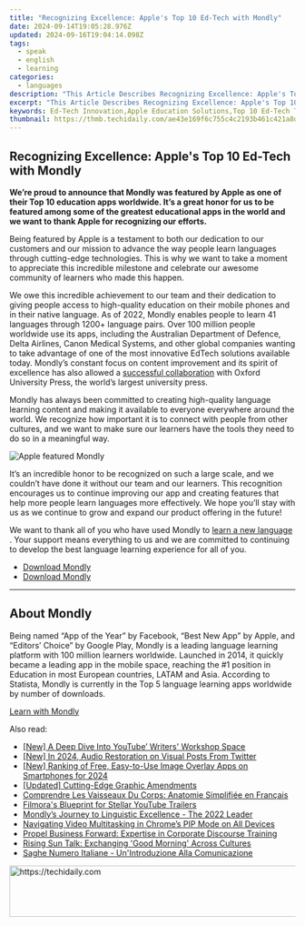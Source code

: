 ```yaml
---
title: "Recognizing Excellence: Apple's Top 10 Ed-Tech with Mondly"
date: 2024-09-14T19:05:28.976Z
updated: 2024-09-16T19:04:14.098Z
tags:
  - speak
  - english
  - learning
categories:
  - languages
description: "This Article Describes Recognizing Excellence: Apple's Top 10 Ed-Tech with Mondly"
excerpt: "This Article Describes Recognizing Excellence: Apple's Top 10 Ed-Tech with Mondly"
keywords: Ed-Tech Innovation,Apple Education Solutions,Top 10 Ed-Tech Tools,Mondly Apps in Education,Innovative Ed-Tech Awards,Ed-Tech Integration with Apple Devices,Mobile Learning Experiences
thumbnail: https://thmb.techidaily.com/ae43e169f6c755c4c2193b461c421a8ddcf3ffe9401c395fee54d3c5c1d37695.jpg
---
```


## Recognizing Excellence: Apple's Top 10 Ed-Tech with Mondly

 **We’re proud to announce that Mondly was featured by Apple as one of their Top 10 education apps worldwide. It’s a great honor for us to be featured among some of the greatest educational apps in the world and we want to thank Apple for recognizing our efforts.**

 Being featured by Apple is a testament to both our dedication to our customers and our mission to advance the way people learn languages through cutting-edge technologies. This is why we want to take a moment to appreciate this incredible milestone and celebrate our awesome community of learners who made this happen.

 We owe this incredible achievement to our team and their dedication to giving people access to high-quality education on their mobile phones and in their native language. As of 2022, Mondly enables people to learn 41 languages through 1200+ language pairs. Over 100 million people worldwide use its apps, including the Australian Department of Defence, Delta Airlines, Canon Medical Systems, and other global companies wanting to take advantage of one of the most innovative EdTech solutions available today. Mondly’s constant focus on content improvement and its spirit of excellence has also allowed a [successful collaboration](https://shop.mondly.com/affiliate.php?ACCOUNT=ATISTUDI&AFFILIATE=108875&PATH=https://www.mondly.com?AFFILIATE=108875) with Oxford University Press, the world’s largest university press.

 Mondly has always been committed to creating high-quality language learning content and making it available to everyone everywhere around the world. We recognize how important it is to connect with people from other cultures, and we want to make sure our learners have the tools they need to do so in a meaningful way.

![Apple featured Mondly](https://edge.mondly.com/blog/wp-content/uploads/2022/04/apple-featured-mondly-960x755.jpg "Featured By Apple: Mondly Is In Top 10 Education Apps Worldwide 2")

 It’s an incredible honor to be recognized on such a large scale, and we couldn’t have done it without our team and our learners. This recognition encourages us to continue improving our app and creating features that help more people learn languages more effectively. We hope you’ll stay with us as we continue to grow and expand our product offering in the future!

 We want to thank all of you who have used Mondly to [learn a new language](https://shop.mondly.com/affiliate.php?ACCOUNT=ATISTUDI&AFFILIATE=108875&PATH=https://www.mondly.com?AFFILIATE=108875) . Your support means everything to us and we are committed to continuing to develop the best language learning experience for all of you.

* [Download Mondly](https://www.facebook.com/sharer/sharer.php?u=https%3A%2F%2Fwww.mondly.com%2Fblog%2Fapple-top-education-apps%2F&t=Featured+by+Apple%3A+Mondly+is+in+Top+10+Education+Apps+Worldwide "Share on Facebook")
* [Download Mondly](https://shop.mondly.com/affiliate.php?ACCOUNT=ATISTUDI&AFFILIATE=108875&PATH=https://www.mondly.com?AFFILIATE=108875)

---

## About Mondly

 Being named “App of the Year” by Facebook, “Best New App” by Apple, and “Editors’ Choice” by Google Play, Mondly is a leading language learning platform with 100 million learners worldwide. Launched in 2014, it quickly became a leading app in the mobile space, reaching the #1 position in Education in most European countries, LATAM and Asia. According to Statista, Mondly is currently in the Top 5 language learning apps worldwide by number of downloads.

[Learn with Mondly](https://adjt.mondly.com/5ixfg4k?campaign=blog-post-id-6653&fallback=https%3A%2F%2Fapp.mondly.com%3Futm%5Fmedium%3Dblog%5Fblog-post-id-6653%26utm%5Fsource%3Dblog-post-id-6653&redirect%5Fmacos=https%3A%2F%2Fapp.mondly.com%3Futm%5Fmedium%3Dblog%5Fblog-post-id-6653%26utm%5Fsource%3Dblog-post-id-6653&redirect%5Fandroid=https%3A%2F%2Fplay.google.com%2Fstore%2Fapps%2Fdetails%3Fid%3Dcom.atistudios.mondly.languages%3Futm%5Fmedium%3Dblog%5Fblog-post-id-6653%26utm%5Fsource%3Dblog-post-id-6653&redirect%5Fios=https%3A%2F%2Fapps.apple.com%2Fapp%2Fapple-store%2Fid987873536%3Fpt%3D78954800%26ct%3Dblog-post-id-6653%26mt%3D8 "Learn with Mondly")

<ins class="adsbygoogle"
     style="display:block"
     data-ad-format="autorelaxed"
     data-ad-client="ca-pub-7571918770474297"
     data-ad-slot="1223367746"></ins>

<ins class="adsbygoogle"
     style="display:block"
     data-ad-client="ca-pub-7571918770474297"
     data-ad-slot="8358498916"
     data-ad-format="auto"
     data-full-width-responsive="true"></ins>

<span class="atpl-alsoreadstyle">Also read:</span>
<div><ul>
<li><a href="https://youtube-clips.techidaily.com/new-a-deep-dive-into-youtube-writers-workshop-space/"><u>[New] A Deep Dive Into YouTube’ Writers' Workshop Space</u></a></li>
<li><a href="https://twitter-videos.techidaily.com/new-in-2024-audio-restoration-on-visual-posts-from-twitter/"><u>[New] In 2024, Audio Restoration on Visual Posts From Twitter</u></a></li>
<li><a href="https://fox-links.techidaily.com/new-ranking-of-free-easy-to-use-image-overlay-apps-on-smartphones-for-2024/"><u>[New] Ranking of Free, Easy-to-Use Image Overlay Apps on Smartphones for 2024</u></a></li>
<li><a href="https://fox-cloud.techidaily.com/updated-cutting-edge-graphic-amendments/"><u>[Updated] Cutting-Edge Graphic Amendments</u></a></li>
<li><a href="https://mondly-stories.techidaily.com/comprendre-les-vaisseaux-du-corps-anatomie-simplifiee-en-francais/"><u>Comprendre Les Vaisseaux Du Corps: Anatomie Simplifiée en Français</u></a></li>
<li><a href="https://youtube-sure.techidaily.com/ras-blueprint-for-stellar-youtube-trailers/"><u>Filmora's Blueprint for Stellar YouTube Trailers</u></a></li>
<li><a href="https://mondly-stories.techidaily.com/mondlys-journey-to-linguistic-excellence-the-2022-leader/"><u>Mondly’s Journey to Linguistic Excellence - The 2022 Leader</u></a></li>
<li><a href="https://extra-resources.techidaily.com/navigating-video-multitasking-in-chromes-pip-mode-on-all-devices/"><u>Navigating Video Multitasking in Chrome’s PIP Mode on All Devices</u></a></li>
<li><a href="https://mondly-stories.techidaily.com/propel-business-forward-expertise-in-corporate-discourse-training/"><u>Propel Business Forward: Expertise in Corporate Discourse Training</u></a></li>
<li><a href="https://mondly-stories.techidaily.com/rising-sun-talk-exchanging-good-morning-across-cultures/"><u>Rising Sun Talk: Exchanging 'Good Morning' Across Cultures</u></a></li>
<li><a href="https://mondly-stories.techidaily.com/saghe-numero-italiane-unintroduzione-alla-comunicazione/"><u>Saghe Numero Italiane - Un'Introduzione Alla Comunicazione</u></a></li>
</ul></div>

<!-- affiliate ads begin -->
<a href="https://appsumo.8odi.net/c/5597632/2118326/7443" target="_top" id="2118326">
  <img src="//a.impactradius-go.com/display-ad/7443-2118326" border="0" alt="https://techidaily.com" width="728" height="90"/>
</a>
<img height="0" width="0" src="https://appsumo.8odi.net/i/5597632/2118326/7443" style="position:absolute;visibility:hidden;" border="0" />
<!-- affiliate ads end -->

